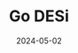 ---  
layout: startup_page  
title: "Go DESi"  
id: "godesi.in"  
permalink: "/godesigodesi.in05022024/"  
website: "https://godesi.in/"  
funding_round: "Equity"  
funding_amount: "₹41Cr"  
investors: "Aavishkaar Capital, Rukam Capital, Roots Ventures, DSG Consumer"  
about: "Go DESi is a Bengaluru-based packaged food startup that manufactures and sells DESi POPz, chewable lollipops in regional Indian flavors. They focus on providing quintessential desi tastes and have expanded their product line beyond lollipops to include other snackables. Their products are available in over 15,000 stores across India."  
markets: "Food and Beverage, Packaged Foods, Confectionery, Food and Beverage Services, Manufacturing"  
hq: "Bengaluru, Karnataka, India"  
founded_year: "2017"  
linkedin: "https://www.linkedin.com/company/godesi"  
twitter: "https://twitter.com/godesi_foods"  
instagram: ""  
facebook: "https://www.facebook.com/Godesifoods"  
crunchbase: "https://www.crunchbase.com/organization/go-desi"  
pitchbook: "https://pitchbook.com/profiles/company/234357-40"  

date_display: "02-May-2024"  
date: "2024-05-02"

# SEO Optimization  
meta_title: "Go DESi - Equity Funding (₹41Cr)"  
meta_description: "Go DESi, Go DESi is a Bengaluru-based packaged food startup that manufactures and sells DESi POPz, chewable lollipops in regional Indian flavors. They focus on..."  
meta_keywords: "Go DESi, Food and Beverage, Packaged Foods, Confectionery, Food and Beverage Services, Manufacturing, Equity funding"  
canonical_url: "https://startup.projectstartups.com/godesigodesi.in05022024/"  
---